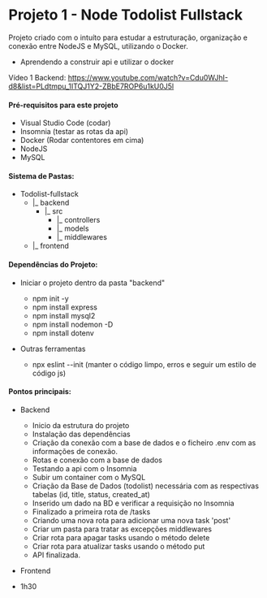 # Projeto 1 - Node Todolist Fullstack

Projeto criado com o intuíto para estudar a estruturação, organização e conexão entre NodeJS e MySQL, utilizando o Docker.
- Aprendendo a construir api e utilizar o docker

Vídeo 1 Backend: https://www.youtube.com/watch?v=Cdu0WJhI-d8&list=PLdtmpu_1ITQJ1Y2-ZBbE7ROP6u1kU0J5l

#### Pré-requisitos para este projeto
- Visual Studio Code (codar)
- Insomnia (testar as rotas da api)
- Docker (Rodar contentores em cima)
- NodeJS
- MySQL

#### Sistema de Pastas:
- Todolist-fullstack
    - |_ backend
        - |_ src
            - |_ controllers
            - |_ models
            - |_ middlewares
    - |_ frontend

#### Dependências do Projeto:
- Iniciar o projeto dentro da pasta "backend"
    - npm init -y
    - npm install express
    - npm install mysql2
    - npm install nodemon -D
    - npm install dotenv

- Outras ferramentas
    - npx eslint --init (manter o código limpo, erros e seguir um estilo de código js)

#### Pontos principais:

- Backend
    - Inicio da estrutura do projeto
    - Instalação das dependências
    - Criação da conexão com a base de dados e o ficheiro .env com as informações de conexão.
    - Rotas e conexão com a base de dados
    - Testando a api com o Insomnia
    - Subir um container com o MySQL
    - Criação da Base de Dados (todolist) necessária com as respectivas tabelas (id, title, status, created_at)
    - Inserido um dado na BD e verificar a requisição no Insomnia
    - Finalizado a primeira rota de /tasks
    - Criando uma nova rota para adicionar uma nova task 'post'
    - Criar um pasta para tratar as excepções middlewares
    - Criar rota para apagar tasks usando o método delete
    - Criar rota para atualizar tasks usando o método put
    - API finalizada.

- Frontend


- 1h30

